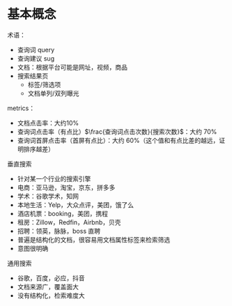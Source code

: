 # 基本概念

术语：
- 查询词 query
- 查询建议 sug
- 文档：根据平台可能是网址，视频，商品
- 搜索结果页
  - 标签/筛选项
  - 文档单列/双列曝光

metrics：
- 文档点击率：大约10%
- 查询词点击率（有点比）$\frac{查询词点击次数}{搜索次数}$：大约 70%
- 查询词首屏点击率（首屏有点比）：大约 60%（这个值和有点比差的越远，证明排序越差）

垂直搜索
- 针对某一个行业的搜索引擎
- 电商：亚马逊，淘宝，京东，拼多多
- 学术：谷歌学术，知网
- 本地生活：Yelp，大众点评，美团，饿了么
- 酒店机票：booking，美团，携程
- 租房：Zillow，Redfin，Airbnb，贝壳
- 招聘：领英，脉脉，boss 直聘
- 普遍是结构化的文档，很容易用文档属性标签来检索筛选
- 意图很明确

通用搜索
- 谷歌，百度，必应，抖音
- 文档来源广，覆盖面大
- 没有结构化，检索难度大
